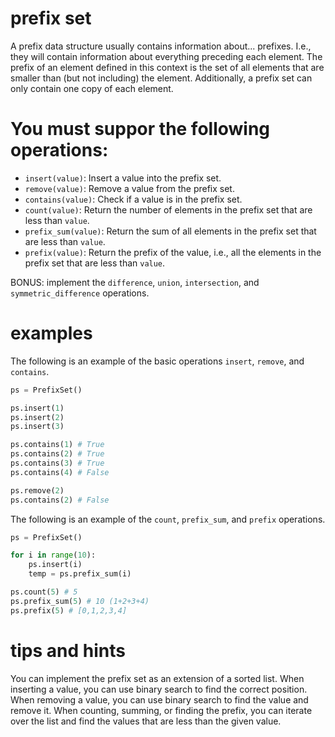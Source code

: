 # prefix set
A prefix data structure usually contains information about... prefixes. I.e., they will contain information about everything preceding each element. The prefix of an element defined in this context is the set of all elements that are smaller than (but not including) the element. Additionally, a prefix set can only contain one copy of each element.

# You must suppor the following operations:
- `insert(value)`: Insert a value into the prefix set.
- `remove(value)`: Remove a value from the prefix set.
- `contains(value)`: Check if a value is in the prefix set.
- `count(value)`: Return the number of elements in the prefix set that are less than `value`.
- `prefix_sum(value)`: Return the sum of all elements in the prefix set that are less than `value`.
- `prefix(value)`: Return the prefix of the value, i.e., all the elements in the prefix set that are less than `value`.

BONUS: implement the `difference`, `union`, `intersection`, and `symmetric_difference` operations.

# examples
The following is an example of the basic operations `insert`, `remove`, and `contains`.
```python
ps = PrefixSet()

ps.insert(1)
ps.insert(2)
ps.insert(3)

ps.contains(1) # True
ps.contains(2) # True
ps.contains(3) # True
ps.contains(4) # False

ps.remove(2)
ps.contains(2) # False
```

The following is an example of the `count`, `prefix_sum`, and `prefix` operations.
```python
ps = PrefixSet()

for i in range(10):
    ps.insert(i)
    temp = ps.prefix_sum(i) 

ps.count(5) # 5
ps.prefix_sum(5) # 10 (1+2+3+4)
ps.prefix(5) # [0,1,2,3,4]
```

# tips and hints
You can implement the prefix set as an extension of a sorted list. When inserting a value, you can use binary search to find the correct position. When removing a value, you can use binary search to find the value and remove it. When counting, summing, or finding the prefix, you can iterate over the list and find the values that are less than the given value.

